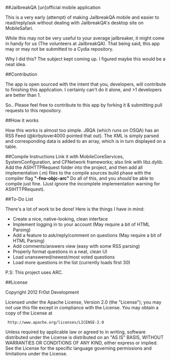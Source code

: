##JailbreakQA [un]official mobile application

This is a very early (attempt) of making JailbreakQA mobile and easier to read/reply/ask without dealing with JailbreakQA's desktop site on MobileSafari.

While this may not be very useful to your average jailbreaker, it might come in handy for us (The volunteers at JailbreakQA). That being said, this app may or may not be submitted to a Cydia repository. 

Why I did this? The subject kept coming up. I figured maybe this would be a neat idea. 

##Contribution

The app is open sourced with the intent that you, developers, will contribute to finishing this application. I certainly can't do it alone, and >1 developers are better than 1. 

So.. Please feel free to contribute to this app by forking it & submitting pull requests to this repository. 

##How it works

How this works is almost too simple. JBQA (which runs on OSQA) has an RSS Feed (@kirbylover4000 pointed that out). The XML is simply parsed and corresponding data is added to an array, which is in turn displayed on a table.


##Compile Instructions
Link it with MobileCoreServices, SystemConfiguration, and CFNetwork frameworks; also link with libz.dylib. Add the ASIHTTPRequest folder into the project, and then add all implementation (.m) files to the compile sources build phase with the compiler flag <b> "-fno-objc-arc" </b>
Do all of this, and you <i>should</i> be able to compile just fine. 
(Just ignore the incomplete implementation warning for ASIHTTPRequest).


##To-Do List

There's a lot of work to be done! Here is the things I have in mind:

- Create a nice, native-looking, clean interface
- Implement logging in to your account (May require a bit of HTML Parsing)
- Add a feature to ask/reply/comment on questions (May require a bit of HTML Parsing)
- Add comments/answers view (easy with some RSS parsing)
- Properly format questions in a neat, clean UI
- Load unanswered/newest/most voted questions
- Load more questions in the list (currently loads first 30)

P.S: This project uses ARC.

##License 

Copyright 2012 Fr0st Development

   Licensed under the Apache License, Version 2.0 (the "License");
   you may not use this file except in compliance with the License.
   You may obtain a copy of the License at

     http://www.apache.org/licenses/LICENSE-2.0

   Unless required by applicable law or agreed to in writing, software
   distributed under the License is distributed on an "AS IS" BASIS,
   WITHOUT WARRANTIES OR CONDITIONS OF ANY KIND, either express or implied.
   See the License for the specific language governing permissions and
   limitations under the License. 

